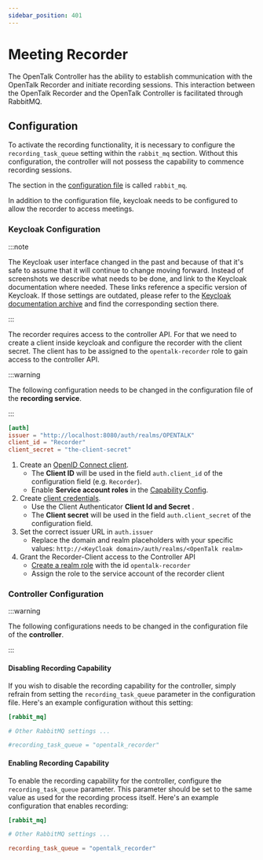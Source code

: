 ```yaml
---
sidebar_position: 401
---
```


# Meeting Recorder

The OpenTalk Controller has the ability to establish communication with the
OpenTalk Recorder and initiate recording sessions. This interaction between the
OpenTalk Recorder and the OpenTalk Controller is facilitated through RabbitMQ.

## Configuration

To activate the recording functionality, it is necessary to configure the
`recording_task_queue` setting within the `rabbit_mq` section. Without this
configuration, the controller will not possess the capability to commence
recording sessions.

The section in the [configuration file](../../core/configuration.md) is called `rabbit_mq`.

In addition to the configuration file, keycloak needs to be configured to allow the recorder to access meetings.

### Keycloak Configuration

:::note

The Keycloak user interface changed in the past and because of that it's safe to assume
that it will continue to change moving forward. Instead of screenshots we describe what needs to be
done, and link to the Keycloak documentation where needed. These links
reference a specific version of Keycloak. If those settings are outdated, please refer to the
[Keycloak documentation archive](https://www.keycloak.org/documentation-archive.html)
and find the corresponding section there.

:::

The recorder requires access to the controller API. For that we need to create a
client inside keycloak and configure the recorder with the client secret. The client
has to be assigned to the `opentalk-recorder` role to gain access to the controller API.

:::warning

The following configuration needs to be changed in the configuration file of the __recording service__.

:::

```toml
[auth]
issuer = "http://localhost:8080/auth/realms/OPENTALK"
client_id = "Recorder"
client_secret = "the-client-secret"
```

1. Create an [OpenID Connect client](https://www.keycloak.org/docs/25.0.0/server_admin/index.html#proc-creating-oidc-client_server_administration_guide).
   - The **Client ID** will be used in the field `auth.client_id` of the configuration field (e.g. `Recorder`).
   - Enable **Service account roles** in the [Capability Config](https://www.keycloak.org/docs/25.0.0/server_admin/index.html#capability-config).
2. Create [client credentials](https://www.keycloak.org/docs/25.0.0/server_admin/index.html#_client-credentials).
   - Use the Client Authenticator **Client Id and Secret** .
   - The **Client secret** will be used in the field `auth.client_secret` of the configuration field.
3. Set the correct issuer URL in `auth.issuer`
   - Replace the domain and realm placeholders with your specific values: `http://<KeyCloak domain>/auth/realms/<OpenTalk realm>`
4. Grant the Recorder-Client access to the Controller API
   - [Create a realm role](https://www.keycloak.org/docs/25.0.0/server_admin/index.html#proc-creating-realm-roles_server_administration_guide) with the id `opentalk-recorder`
   - Assign the role to the service account of the recorder client

### Controller Configuration

:::warning

The following configurations needs to be changed in the configuration file of the __controller__.

:::

#### Disabling Recording Capability

If you wish to disable the recording capability for the controller, simply
refrain from setting the `recording_task_queue` parameter in the configuration
file. Here's an example configuration without this setting:

```toml
[rabbit_mq]

# Other RabbitMQ settings ...

#recording_task_queue = "opentalk_recorder"
```

#### Enabling Recording Capability

To enable the recording capability for the controller, configure the
`recording_task_queue` parameter. This parameter should be set to the same value
as used for the recording process itself. Here's an example configuration that
enables recording:

```toml
[rabbit_mq]

# Other RabbitMQ settings ...

recording_task_queue = "opentalk_recorder"
```
